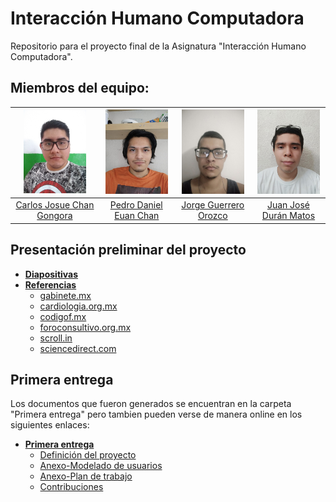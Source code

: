 # Interacción Humano Computadora
Repositorio para el proyecto final de la Asignatura "Interacción Humano Computadora".

## Miembros del equipo:

| <img src="assets/CarlosChan.jpg" width=100> | <img src="assets/PedroEuan.jpeg" width=100> | <img src="assets/JorgeGuerrero.jpeg" width=100> | <img src="assets/JuanDuran.jpeg" width=100> | 
| :----: | :----: | :----: | :----: |
| [Carlos Josue Chan Gongora](https://github.com/Shadic78) | [Pedro Daniel Euan Chan](https://github.com/dongato99) | [Jorge Guerrero Orozco](https://github.com/llYOrchll) | [Juan José Durán Matos](https://github.com/Juancrack97) |

## Presentación preliminar del proyecto

* **[Diapositivas](https://www.figma.com/file/ajxmUITsF8BkxAxivxNG8P/ProyectoIHCPresentacion?node-id=0%3A1)**
* **[Referencias](https://www.figma.com/file/ajxmUITsF8BkxAxivxNG8P/ProyectoIHCPresentacion?node-id=7%3A1260)**
    * [gabinete.mx](https://gabinete.mx/images/datadato/donacion/ST_donacion_sangre_2019.pdf)
    * [cardiologia.org.mx](https://www.cardiologia.org.mx/atencion_medica/banco_de_sangre/)
    * [codigof.mx](https://codigof.mx/donar-sangre-regalar-vida/)
    * [foroconsultivo.org.mx](https://foroconsultivo.org.mx/INCyTU/index.php/notas/salud/124-30-donacion-de-sangre-en-mexico-n-2)
    * [scroll.in](https://scroll.in/pulse/841558/blood-donation-apps-are-here-to-help-in-medical-emergencies-but-where-does-the-blood-really-go)
    * [sciencedirect.com](https://www.sciencedirect.com/science/article/pii/S2666990021000045)

## Primera entrega

Los documentos que fueron generados se encuentran en la carpeta "Primera entrega" pero tambien pueden verse
de manera online en los siguientes enlaces:
* **[Primera entrega](https://alumnosuady-my.sharepoint.com/:f:/g/personal/a18016316_alumnos_uady_mx/Eikd-WKWGwZClaxpxrIkzSYBWaDTfzJcimM2fv-5Lzexeg?e=IJ2B6C)**
	* [Definición del proyecto](https://alumnosuady-my.sharepoint.com/:w:/g/personal/a18016316_alumnos_uady_mx/EXIer8UWKqpIrAZN_w3Od6QBksbNG0FqsMtnpYGp4pgmZg?e=GDToYQ)
	* [Anexo-Modelado de usuarios](https://alumnosuady-my.sharepoint.com/:w:/g/personal/a18016316_alumnos_uady_mx/EeOVmZnApQlAtbLMNzCVxgYB5ZF035ZNx2dA1nv_EPkrEQ?e=ckjCnf)
	* [Anexo-Plan de trabajo](https://alumnosuady-my.sharepoint.com/:w:/g/personal/a18016316_alumnos_uady_mx/EZTuCeeZtdxOr_Oo6QRyaCcBoB-LSV1oaYUyAvTrmupqYA?e=TE1mSo)
	* [Contribuciones](https://alumnosuady-my.sharepoint.com/:w:/g/personal/a18016316_alumnos_uady_mx/EeqhL-0HgrhFgREWEihd14wBtzET8zrN0X3t06_r8RvgtA?e=CQYTLy)